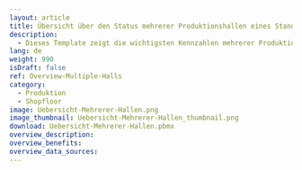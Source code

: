 ```yaml
---
layout: article
title: Übersicht über den Status mehrerer Produktionshallen eines Standortes
description: 
  - Dieses Template zeigt die wichtigsten Kennzahlen mehrerer Produktionshallen auf einen Blick. Es beinhaltet Informationen, wie den Status der einzelnen Linien sowie Metainformationen zu den aktuellen Aufträgen.
lang: de
weight: 990
isDraft: false
ref: Overview-Multiple-Halls
category:
  - Produktion
  - Shopfloor
image: Uebersicht-Mehrerer-Hallen.png
image_thumbnail: Uebersicht-Mehrerer-Hallen_thumbnail.png
download: Uebersicht-Mehrerer-Hallen.pbmx
overview_description:
overview_benefits:
overview_data_sources:
---
```


